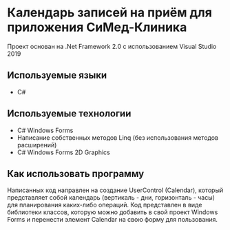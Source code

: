 # Календарь записей на приём для приложения СиМед-Клиника
Проект основан на .Net Framework 2.0 с использованием Visual Studio 2019
## Используемые языки
- C#
## Используемые технологии
- C# Windows Forms
- Написание собственных методов Linq (без использования методов расширений)
- C# Windows Forms 2D Graphics
## Как использовать программу
Написанных код направлен на создание UserControl (Calendar), который представляет собой календарь (вертикаль - дни, горизонталь - часы) для планирования каких-либо операций. 
Код представлен в виде библиотеки классов, которую можно добавить в свой проект Windows Forms и перенести элемент Calendar на свою форму для пользования.
